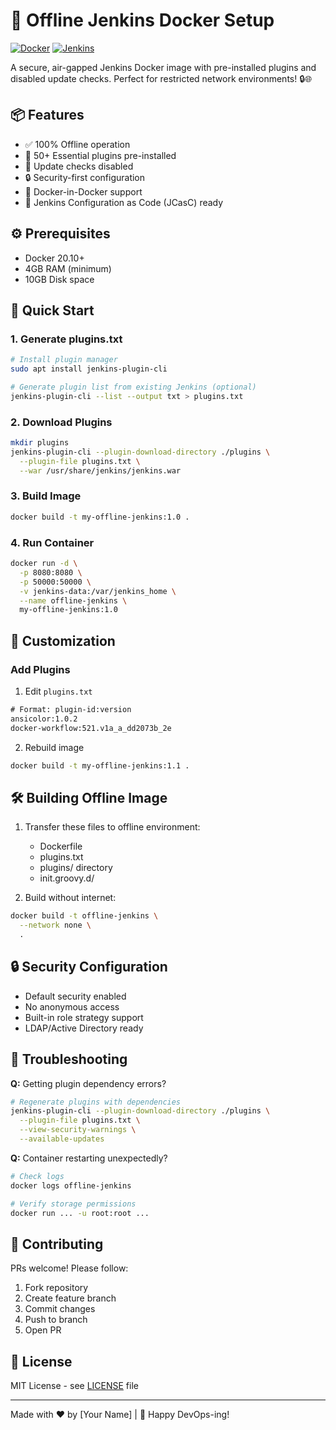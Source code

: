 # 🚀 Offline Jenkins Docker Setup 

[![Docker](https://img.shields.io/badge/Docker-2CA5E0?style=flat&logo=docker&logoColor=white)](https://www.docker.com)
[![Jenkins](https://img.shields.io/badge/Jenkins-D24939?style=flat&logo=Jenkins&logoColor=white)](https://www.jenkins.io)

A secure, air-gapped Jenkins Docker image with pre-installed plugins and disabled update checks. Perfect for restricted network environments! 🔒🌐

## 📦 Features
- ✅ 100% Offline operation
- 🔌 50+ Essential plugins pre-installed
- 🛑 Update checks disabled
- 🔒 Security-first configuration
- 🐳 Docker-in-Docker support
- 📜 Jenkins Configuration as Code (JCasC) ready

## ⚙️ Prerequisites
- Docker 20.10+
- 4GB RAM (minimum)
- 10GB Disk space

## 🚦 Quick Start

### 1. Generate plugins.txt
```bash
# Install plugin manager
sudo apt install jenkins-plugin-cli

# Generate plugin list from existing Jenkins (optional)
jenkins-plugin-cli --list --output txt > plugins.txt
```

### 2. Download Plugins
```bash
mkdir plugins
jenkins-plugin-cli --plugin-download-directory ./plugins \
  --plugin-file plugins.txt \
  --war /usr/share/jenkins/jenkins.war
```

### 3. Build Image
```bash
docker build -t my-offline-jenkins:1.0 .
```

### 4. Run Container
```bash
docker run -d \
  -p 8080:8080 \
  -p 50000:50000 \
  -v jenkins-data:/var/jenkins_home \
  --name offline-jenkins \
  my-offline-jenkins:1.0
```

## 🔧 Customization

### Add Plugins
1. Edit `plugins.txt`
```txt
# Format: plugin-id:version
ansicolor:1.0.2
docker-workflow:521.v1a_a_dd2073b_2e
```

2. Rebuild image
```bash
docker build -t my-offline-jenkins:1.1 .
```

## 🛠️ Building Offline Image
1. Transfer these files to offline environment:
   - Dockerfile
   - plugins.txt
   - plugins/ directory
   - init.groovy.d/

2. Build without internet:
```bash
docker build -t offline-jenkins \
  --network none \
  .
```

## 🔒 Security Configuration
- Default security enabled
- No anonymous access
- Built-in role strategy support
- LDAP/Active Directory ready

## 🚨 Troubleshooting
**Q:** Getting plugin dependency errors?
```bash
# Regenerate plugins with dependencies
jenkins-plugin-cli --plugin-download-directory ./plugins \
  --plugin-file plugins.txt \
  --view-security-warnings \
  --available-updates
```

**Q:** Container restarting unexpectedly?
```bash
# Check logs
docker logs offline-jenkins

# Verify storage permissions
docker run ... -u root:root ...
```

## 🤝 Contributing
PRs welcome! Please follow:
1. Fork repository
2. Create feature branch
3. Commit changes
4. Push to branch
5. Open PR

## 📄 License
MIT License - see [LICENSE](LICENSE) file

---

Made with ❤️ by [Your Name] | 🐳 Happy DevOps-ing!
